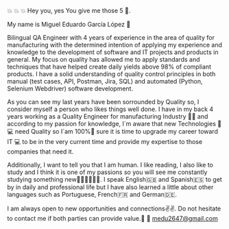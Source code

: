 :boom: :boom: :boom: Hey you, yes You give me those 5 👋. 

My name is Miguel Eduardo García López :raising_hand:

Bilingual QA Engineer with 4 years of experience in the area of quality for manufacturing with the determined intention of applying my experience and knowledge to the development of software and IT projects and products in general. My focus on quality has allowed me to apply standards and techniques that have helped create daily yields above 98% of compliant products. I have a solid understanding of quality control principles in both manual (test cases, API, Postman, Jira, SQL) and automated (Python, Selenium Webdriver) software development.

As you can see my last years have been sorrounded by Quality so, I consider myself a person who likes things well done. I have in my back 4 years working as a Quality Engineer for manufacturing Industry :hammer::wrench: and according to my passion for knowledge, I´m aware that new Technologies :satellite::computer: need Quality so I´am 100%:battery: sure it is time to upgrade my career toward IT :computer: to be in the very current time and provide my expertise to those companies that need it.

Additionally, I want to tell you that I am human. I like reading, I also like to study and I think it is one of my passions so you will see me constantly studying something new:school_satchel::school_satchel::school_satchel::book::book::book:. I speak English:uk: and Spanish:es: to get by in daily and professional life but I have also learned a little about other languages ​​such as Portuguese, French:fr: and German:de:.

I am always open to new opportunities and connections:v::v:. Do not hesitate to contact me if both parties can provide value.:punch:
:email: medu2647@gmail.com

